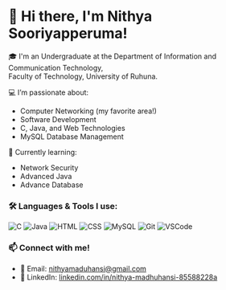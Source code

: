 # 👋 Hi there, I'm Nithya Sooriyapperuma!

🎓 I'm an Undergraduate at the Department of Information and Communication Technology,  
Faculty of Technology, University of Ruhuna.

💻 I’m passionate about:
- Computer Networking (my favorite area!)
- Software Development
- C, Java, and Web Technologies
- MySQL Database Management

🌱 Currently learning:
- Network Security
- Advanced Java
- Advance Database
  
### 🛠️ Languages & Tools I use:
![C](https://img.shields.io/badge/C-00599C?style=flat&logo=c&logoColor=white)
![Java](https://img.shields.io/badge/Java-ED8B00?style=flat&logo=java&logoColor=white)
![HTML](https://img.shields.io/badge/HTML5-E34F26?style=flat&logo=html5&logoColor=white)
![CSS](https://img.shields.io/badge/CSS3-1572B6?style=flat&logo=css3&logoColor=white)
![MySQL](https://img.shields.io/badge/MySQL-00000F?style=flat&logo=mysql&logoColor=white)
![Git](https://img.shields.io/badge/Git-F05032?style=flat&logo=git&logoColor=white)
![VSCode](https://img.shields.io/badge/VS%20Code-007ACC?style=flat&logo=visual-studio-code&logoColor=white)


### 📫 Connect with me!
- 📧 Email: [nithyamaduhansi@gmail.com](mailto:nithyamaduhansi@gmail.com)
- 🔗 LinkedIn: [linkedin.com/in/nithya-madhuhansi-85588228a](www.linkedin.com/in/nithya-madhuhansi-85588228a)


